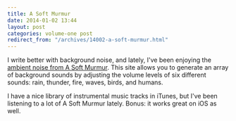 ```yaml
---
title: A Soft Murmur
date: 2014-01-02 13:44
layout: post
categories: volume-one post
redirect_from: "/archives/14002-a-soft-murmur.html"
---
```



I write better with background noise, and lately, I've been enjoying the [ambient noise from A Soft Murmur](http://asoftmurmur.com). This site allows you to generate an array of background sounds by adjusting the volume levels of six different sounds: rain, thunder, fire, waves, birds, and humans.

I have a nice library of instrumental music tracks in iTunes, but I've been listening to a lot of A Soft Murmur lately. Bonus: it works great on iOS as well.
